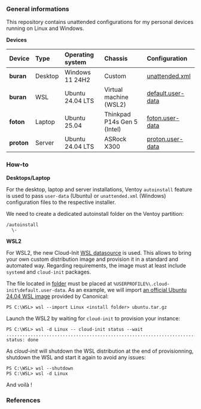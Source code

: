 ### General informations

This repository contains unattended configurations for my personal devices running on Linux and Windows.

**Devices**

| Device         | Type      | Operating system | Chassis                     | Configuration |
| :--------------| :---------| :----------------| :---------------------------| :-------------|
| **buran**      | Desktop   | Windows 11 24H2  | Custom                      | [unattended.xml](./desktops/buran/buran_unattended.xml) |
| **buran**      | WSL       | Ubuntu 24.04 LTS | Virtual machine (WSL2)      | [default.user-data](./wsl2/buran/default.user-data)     |
| **foton**      | Laptop    | Ubuntu 25.04     | Thinkpad P14s Gen 5 (Intel) | [foton.user-data](./laptops/foton/foton.user-data)      |
| **proton**     | Server    | Ubuntu 24.04 LTS | ASRock X300                 | [proton.user-data](./servers/proton/proton.user-data)   |

### How-to

**Desktops/Laptop**

For the desktop, laptop and server installations, Ventoy `autoinstall` feature is used to pass `user-data` (Ubuntu) or `unattended.xml` (Windows) configuration files to the respective installer.

We need to create a dedicated autoinstall folder on the Ventoy partition:

```
/autoinstall
  \-
```

**WSL2**

For WSL2, the new Cloud-Init [WSL datasource](https://docs.cloud-init.io/en/latest/reference/datasources/wsl.html) is used. This allows to bring your own custom distribution image and provision it in a standard and automated way. Regarding requirements, the image must at least include `systemd` and `cloud-init` packages.

The file located in [folder](./wsl2/default.user-data) must be placed at `%USERPROFILE%\.cloud-init\default.user-data`. As an example, we will import [an official Ubuntu 24.04 WSL image](https://cloud-images.ubuntu.com/wsl/releases/noble/current/) provided by Canonical: 

```shell
PS C:\WSL> wsl --import Linux <install folder> ubuntu.tar.gz
```

Launch the WSL2 by waiting for `cloud-init` to provision your instance:

```shell
PS C:\WSL> wsl -d Linux -- cloud-init status --wait
...................................................................................................
status: done
```

As *cloud-init* will shutdown the WSL distribution at the end of provisionning, shutdown the WSL and start it again to avoid any issues:

```shell
PS C:\WSL> wsl --shutdown
PS C:\WSL> wsl -d Linux
```

And voilà !


### References
